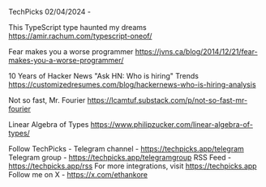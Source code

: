 TechPicks 02/04/2024 -

This TypeScript type haunted my dreams
https://amir.rachum.com/typescript-oneof/

Fear makes you a worse programmer
https://jvns.ca/blog/2014/12/21/fear-makes-you-a-worse-programmer/

10 Years of Hacker News "Ask HN: Who is hiring" Trends
https://customizedresumes.com/blog/hackernews-who-is-hiring-analysis

Not so fast, Mr. Fourier
https://lcamtuf.substack.com/p/not-so-fast-mr-fourier

Linear Algebra of Types
https://www.philipzucker.com/linear-algebra-of-types/

Follow TechPicks -
Telegram channel - https://techpicks.app/telegram
Telegram group - https://techpicks.app/telegramgroup
RSS Feed - https://techpicks.app/rss
For more integrations, visit https://techpicks.app
Follow me on X - https://x.com/ethankore